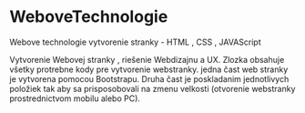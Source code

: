 # WeboveTechnologie
Webove technologie vytvorenie stranky - HTML , CSS , JAVAScript

Vytvorenie Webovej stranky , riešenie Webdizajnu a UX. Zlozka obsahuje všetky protrebne kody pre vytvorenie webstranky. jedna čast web stranky je vytvorena pomocou 
Bootstrapu. Druha čast je poskladanim jednotlivych položiek tak aby sa prisposobovali na zmenu velkosti (otvorenie webstranky prostrednictvom mobilu alebo PC).
